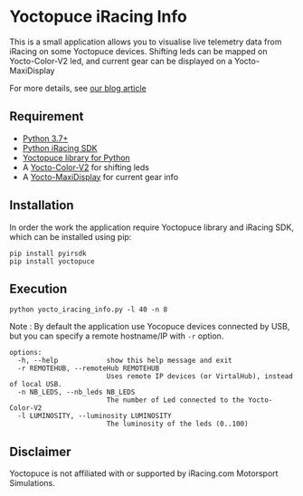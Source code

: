 # Yoctopuce iRacing Info

This is a small application allows you to visualise live telemetry data from iRacing on
some Yoctopuce devices. Shifting leds can be mapped on Yocto-Color-V2 led, and current 
gear can be displayed on a Yocto-MaxiDisplay

For more details, see [our blog article](https://www.yoctopuce.com/EN/article/using-yoctopuce-modules-with-the-iracing-game)

## Requirement
- [Python 3.7+](https://www.python.org/downloads/)
- [Python iRacing SDK](https://github.com/kutu/pyirsdk)
- [Yoctopuce library for Python](https://github.com/yoctopuce/yoctolib_python)
- A [Yocto-Color-V2](https://www.yoctopuce.com/EN/products/modules-de-commande-usb/yocto-color-v2) for shifting leds
- A [Yocto-MaxiDisplay](https://www.yoctopuce.com/EN/products/ecrans-usb/yocto-maxidisplay) for current gear info

## Installation

In order the work the application require Yoctopuce library and iRacing SDK, which can
be installed using pip:

```
pip install pyirsdk
pip install yoctopuce
```

## Execution

```
python yocto_iracing_info.py -l 40 -n 8
```
Note : By default the application use Yocopuce devices connected by USB, but you can specify a remote
hostname/IP with ``-r`` option. 

```
options:
  -h, --help            show this help message and exit
  -r REMOTEHUB, --remoteHub REMOTEHUB
                        Uses remote IP devices (or VirtalHub), instead of local USB.
  -n NB_LEDS, --nb_leds NB_LEDS
                        The number of Led connected to the Yocto-Color-V2
  -l LUMINOSITY, --luminosity LUMINOSITY
                        The luminosity of the leds (0..100)
```


## Disclaimer

Yoctopuce is not affiliated with or supported by iRacing.com Motorsport Simulations.

